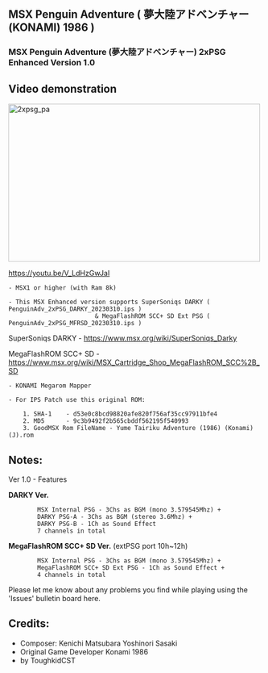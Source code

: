 ## MSX Penguin Adventure ( 夢大陸アドベンチャー (KONAMI) 1986 )
### MSX Penguin Adventure (夢大陸アドベンチャー) 2xPSG Enhanced Version 1.0


## Video demonstration
<a data-flickr-embed="true" href="https://youtu.be/V_LdHzGwJaI" title="2xpsg_pa"><img src="https://live.staticflickr.com/65535/52738001336_769011a4de.jpg" width="500" height="313" alt="2xpsg_pa"/></a>

https://youtu.be/V_LdHzGwJaI

	- MSX1 or higher (with Ram 8k) 
 
	- This MSX Enhanced version supports SuperSoniqs DARKY ( PenguinAdv_2xPSG_DARKY_20230310.ips )
                            & MegaFlashROM SCC+ SD Ext PSG ( PenguinAdv_2xPSG_MFRSD_20230310.ips )

SuperSoniqs DARKY	- https://www.msx.org/wiki/SuperSoniqs_Darky 

MegaFlashROM SCC+ SD	- https://www.msx.org/wiki/MSX_Cartridge_Shop_MegaFlashROM_SCC%2B_SD 

   
	- KONAMI Megarom Mapper
	
	- For IPS Patch use this original ROM:

		1. SHA-1	- d53e0c8bcd98820afe820f756af35cc97911bfe4
		2. MD5	  	- 9c3b9492f2b565cbddf562195f540993
		3. GoodMSX Rom FileName - Yume Tairiku Adventure (1986) (Konami) (J).rom


## Notes:

Ver 1.0 - Features 

**DARKY Ver.**

            MSX Internal PSG - 3Chs as BGM (mono 3.579545Mhz) + 
            DARKY PSG-A - 3Chs as BGM (stereo 3.6Mhz) +
            DARKY PSG-B - 1Ch as Sound Effect 
            7 channels in total

**MegaFlashROM SCC+ SD Ver.**  (extPSG port 10h~12h)

            MSX Internal PSG - 3Chs as BGM (mono 3.579545Mhz) +
            MegaFlashROM SCC+ SD Ext PSG - 1Ch as Sound Effect +
            4 channels in total

Please let me know about any problems you find while playing using the 'Issues' bulletin board here.
    	

## Credits:

- Composer: Kenichi Matsubara Yoshinori Sasaki
- Original Game Developer Konami 1986
- by ToughkidCST 
